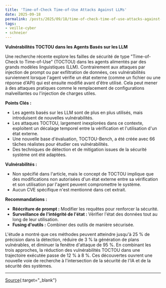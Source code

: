 ```yaml
---
title: 'Time-of-Check Time-of-Use Attacks Against LLMs'
date: 2025-09-18
permalink: /posts/2025/09/18/time-of-check-time-of-use-attacks-against-llms/
tags:
- veille-cyber
- schneier
---
```

**Vulnérabilités TOCTOU dans les Agents Basés sur les LLM**

Une recherche récente explore les failles de sécurité de type "Time-of-Check to Time-of-Use" (TOCTOU) dans les agents alimentés par des grands modèles linguistiques (LLM). Contrairement aux attaques par injection de prompt ou par exfiltration de données, ces vulnérabilités surviennent lorsque l'agent vérifie un état externe (comme un fichier ou une réponse d'API) qui est ensuite modifié avant d'être utilisé. Cela peut mener à des attaques pratiques comme le remplacement de configurations malveillantes ou l'injection de charges utiles.

**Points Clés :**

*   Les agents basés sur les LLM sont de plus en plus utilisés, mais introduisent de nouvelles vulnérabilités.
*   Les attaques TOCTOU, largement inexplorées dans ce contexte, exploitent un décalage temporel entre la vérification et l'utilisation d'un état externe.
*   Une nouvelle base d'évaluation, TOCTOU-Bench, a été créée avec 66 tâches réalistes pour étudier ces vulnérabilités.
*   Des techniques de détection et de mitigation issues de la sécurité système ont été adaptées.

**Vulnérabilités :**

*   Non spécifié dans l'article, mais le concept de TOCTOU implique que des modifications non autorisées d'un état externe entre sa vérification et son utilisation par l'agent peuvent compromettre le système.
*   Aucun CVE spécifique n'est mentionné dans cet extrait.

**Recommandations :**

*   **Réécriture de prompt :** Modifier les requêtes pour renforcer la sécurité.
*   **Surveillance de l'intégrité de l'état :** Vérifier l'état des données tout au long de leur utilisation.
*   **Fusing d'outils :** Combiner des outils de manière sécurisée.

L'étude a montré que ces méthodes peuvent atteindre jusqu'à 25 % de précision dans la détection, réduire de 3 % la génération de plans vulnérables, et diminuer la fenêtre d'attaque de 95 %. En combinant les trois approches, la réduction des vulnérabilités TOCTOU dans une trajectoire exécutée passe de 12 % à 8 %. Ces découvertes ouvrent une nouvelle voie de recherche à l'intersection de la sécurité de l'IA et de la sécurité des systèmes.

---
[Source](https://www.schneier.com/blog/archives/2025/09/time-of-check-time-of-use-attacks-against-llms.html){:target="_blank"}
